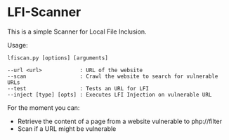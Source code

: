 # LFI-Scanner

This is a simple Scanner for Local File Inclusion.

Usage: 

```
lfiscan.py [options] [arguments]

--url <url>            : URL of the website
--scan                 : Crawl the website to search for vulnerable URLs
--test                 : Tests an URL for LFI
--inject [type] [opts] : Executes LFI Injection on vulnerable URL
```

For the moment you can:

- Retrieve the content of a page from a website vulnerable to php://filter
- Scan if a URL might be vulnerable
